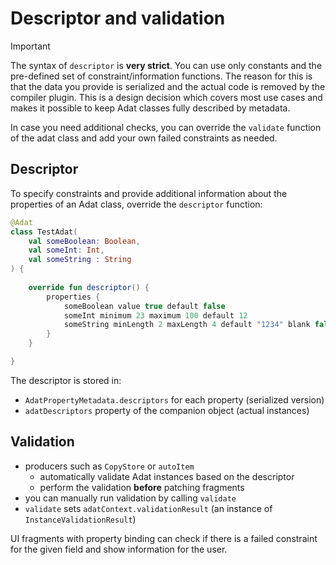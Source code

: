 # Descriptor and validation

> [!IMPORTANT]
>
> The syntax of `descriptor` is **very strict**. You can use only constants and the pre-defined set of
> constraint/information functions. The reason for this is that the data you provide is
> serialized and the actual code is removed by the compiler plugin. This is a design decision
> which covers most use cases and makes it possible to keep Adat classes fully described by
> metadata.
>
> In case you need additional checks, you can override the `validate` function of the adat class
> and add your own failed constraints as needed.
>

## Descriptor

To specify constraints and provide additional information about the properties of an Adat class,
override the `descriptor` function:

```kotlin
@Adat
class TestAdat(
    val someBoolean: Boolean,
    val someInt: Int,
    val someString : String
) {
    
    override fun descriptor() {
        properties {
            someBoolean value true default false
            someInt minimum 23 maximum 100 default 12
            someString minLength 2 maxLength 4 default "1234" blank false pattern "[0-9]*" secret true
        }
    }

}
```

The descriptor is stored in:

* `AdatPropertyMetadata.descriptors` for each property (serialized version)
* `adatDescriptors` property of the companion object (actual instances)

## Validation

* producers such as `CopyStore` or `autoItem`
  * automatically validate Adat instances based on the descriptor
  * perform the validation **before** patching fragments
* you can manually run validation by calling `validate`
* `validate` sets `adatContext.validationResult` (an instance of `InstanceValidationResult`)

UI fragments with property binding can check if there is a failed constraint for the given field and
show information for the user.